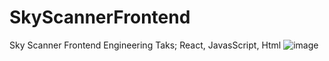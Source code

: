 # SkyScannerFrontend
Sky Scanner Frontend Engineering Taks; React, JavasScript, Html
![image](https://github.com/user-attachments/assets/6da6eadd-719b-4684-b728-653ffe7e60a9)
